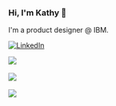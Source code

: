 ### Hi, I'm Kathy 👋

I'm a product designer @ IBM. 

<a href="https://www.linkedin.com/in/kathytwang/" target="_blank"><img alt="LinkedIn" src="https://img.shields.io/badge/linkedin%20-%230077B5.svg?&style=for-the-badge&logo=linkedin&logoColor=white"/></a>

<a href="https://github.com/kw496">
  <img align="center" src="https://github-readme-streak-stats.herokuapp.com/?user=kw496&theme=material-palenight" />
</a><br><br>
<a href="https://github.com/kw496">
  <img align="center" src="https://github-readme-stats.vercel.app/api?username=kw496&show_icons=true&theme=material-palenight" />
</a><br><br>
<a href="https://github.com/kw496">
  <img align="center" src="https://github-readme-stats.vercel.app/api/top-langs/?username=kw496&layout=compact&theme=material-palenight" />
</a>


<!--
**kw496/kw496** is a ✨ _special_ ✨ repository because its `README.md` (this file) appears on your GitHub profile.

Here are some ideas to get you started:

- 🔭 I’m currently working on ...
- 🌱 I’m currently learning ...
- 👯 I’m looking to collaborate on ...
- 🤔 I’m looking for help with ...
- 💬 Ask me about ...
- 📫 How to reach me: ...
- 😄 Pronouns: ...
- ⚡ Fun fact: ...
-->
